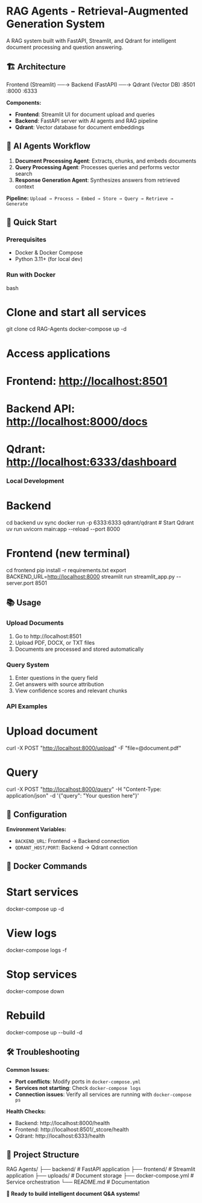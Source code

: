 # RAG Agents - Retrieval-Augmented Generation System

A RAG system built with FastAPI, Streamlit, and Qdrant for intelligent document processing and question answering.

## 🏗️ Architecture

Frontend (Streamlit) ──→ Backend (FastAPI) ──→ Qdrant (Vector DB) :8501 :8000 :6333

**Components:**
- **Frontend**: Streamlit UI for document upload and queries
- **Backend**: FastAPI server with AI agents and RAG pipeline  
- **Qdrant**: Vector database for document embeddings

## 🤖 AI Agents Workflow

1. **Document Processing Agent**: Extracts, chunks, and embeds documents
2. **Query Processing Agent**: Processes queries and performs vector search
3. **Response Generation Agent**: Synthesizes answers from retrieved context

**Pipeline:** `Upload → Process → Embed → Store → Query → Retrieve → Generate`

## 🚀 Quick Start

### Prerequisites
- Docker & Docker Compose
- Python 3.11+ (for local dev)

### Run with Docker

bash
# Clone and start all services
git clone <repository-url> cd RAG-Agents docker-compose up -d
# Access applications
# Frontend: [http://localhost:8501](http://localhost:8501)
# Backend API: [http://localhost:8000/docs](http://localhost:8000/docs)
# Qdrant: [http://localhost:6333/dashboard](http://localhost:6333/dashboard)

### Local Development
# Backend
cd backend uv sync docker run -p 6333:6333 qdrant/qdrant # Start Qdrant uv run uvicorn main:app --reload --port 8000
# Frontend (new terminal)
cd frontend pip install -r requirements.txt export BACKEND_URL=[http://localhost:8000](http://localhost:8000) streamlit run streamlit_app.py --server.port 8501

## 📚 Usage

### Upload Documents
1. Go to http://localhost:8501
2. Upload PDF, DOCX, or TXT files
3. Documents are processed and stored automatically

### Query System
1. Enter questions in the query field
2. Get answers with source attribution
3. View confidence scores and relevant chunks

### API Examples
# Upload document
curl -X POST "[http://localhost:8000/upload](http://localhost:8000/upload)"
-F "file=@document.pdf"
# Query
curl -X POST "[http://localhost:8000/query](http://localhost:8000/query)"
-H "Content-Type: application/json"
-d '{"query": "Your question here"}'

## 🔧 Configuration

**Environment Variables:**
- `BACKEND_URL`: Frontend → Backend connection
- `QDRANT_HOST/PORT`: Backend → Qdrant connection

## 🐳 Docker Commands
# Start services
docker-compose up -d
# View logs
docker-compose logs -f
# Stop services
docker-compose down
# Rebuild
docker-compose up --build -d

## 🛠️ Troubleshooting

**Common Issues:**
- **Port conflicts**: Modify ports in `docker-compose.yml`
- **Services not starting**: Check `docker-compose logs`
- **Connection issues**: Verify all services are running with `docker-compose ps`

**Health Checks:**
- Backend: http://localhost:8000/health
- Frontend: http://localhost:8501/_stcore/health
- Qdrant: http://localhost:6333/health

## 📁 Project Structure

RAG Agents/ ├── backend/ # FastAPI application ├── frontend/ # Streamlit application
├── uploads/ # Document storage ├── docker-compose.yml # Service orchestration └── README.md # Documentation

**🚀 Ready to build intelligent document Q&A systems!**